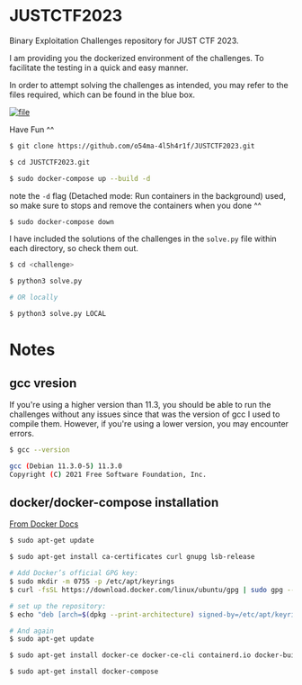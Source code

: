 # JUSTCTF2023

Binary Exploitation Challenges repository for JUST CTF 2023.

I am providing you the dockerized environment of the challenges. To facilitate the testing in a quick and easy manner.

In order to attempt solving the challenges as intended, you may refer to the files required, which can be found in the blue box.

[![file][1]][1_url]

[1]: https://img.shields.io/badge/-file-blue?style=for-the-badge&logo=
[1_url]: https://github.com/o54ma-4l5h4r1f/JUSTCTF2023/#

Have Fun ^^ 

```bash
$ git clone https://github.com/o54ma-4l5h4r1f/JUSTCTF2023.git

$ cd JUSTCTF2023.git

$ sudo docker-compose up --build -d
```

note the `-d` flag (Detached mode: Run containers in the background) used, so make sure to stops and remove the containers when you done ^^

```bash
$ sudo docker-compose down
```

I have included the solutions of the challenges in the `solve.py` file within each directory, so check them out.

```bash
$ cd <challenge>

$ python3 solve.py

# OR locally

$ python3 solve.py LOCAL 
```



# Notes

## gcc vresion 

If you're using a higher version than 11.3, you should be able to run the challenges without any issues since that was the version of gcc I used to compile them. However, if you're using a lower version, you may encounter errors.

```bash
$ gcc --version 

gcc (Debian 11.3.0-5) 11.3.0
Copyright (C) 2021 Free Software Foundation, Inc.
```

## docker/docker-compose installation

[From Docker Docs](https://docs.docker.com/engine/install/ubuntu/)

```bash
$ sudo apt-get update

$ sudo apt-get install ca-certificates curl gnupg lsb-release

# Add Docker’s official GPG key:
$ sudo mkdir -m 0755 -p /etc/apt/keyrings
$ curl -fsSL https://download.docker.com/linux/ubuntu/gpg | sudo gpg --dearmor -o /etc/apt/keyrings/docker.gpg

# set up the repository:
$ echo "deb [arch=$(dpkg --print-architecture) signed-by=/etc/apt/keyrings/docker.gpg] https://download.docker.com/linux/ubuntu $(lsb_release -cs) stable" | sudo tee /etc/apt/sources.list.d/docker.list > /dev/null

# And again
$ sudo apt-get update

$ sudo apt-get install docker-ce docker-ce-cli containerd.io docker-buildx-plugin docker-compose-plugin

$ sudo apt-get install docker-compose
```

